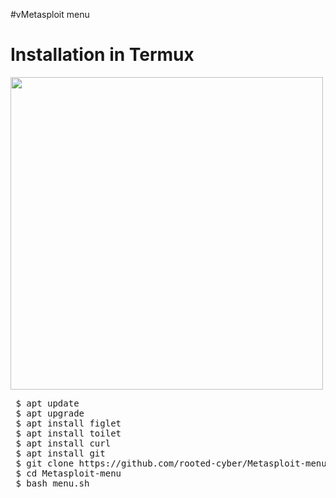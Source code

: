#vMetasploit menu

# Installation in Termux
<img src="bj" style="width:500px;height:500px;">

<pre>
 $ apt update
 $ apt upgrade
 $ apt install figlet
 $ apt install toilet
 $ apt install curl
 $ apt install git
 $ git clone https://github.com/rooted-cyber/Metasploit-menu
 $ cd Metasploit-menu
 $ bash menu.sh
 </pre>
 